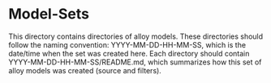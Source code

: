 # Model-Sets 

This directory contains directories of alloy models.  These directories should follow the naming convention: YYYY-MM-DD-HH-MM-SS, which is the date/time when the set was created here.  Each directory should contain YYYY-MM-DD-HH-MM-SS/README.md, which summarizes how this set of alloy models was created (source and filters).

